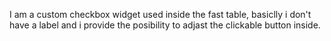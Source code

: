 I am a custom checkbox widget used inside the fast table, basiclly i don't have a label and i provide the posibility to adjast the clickable button inside.